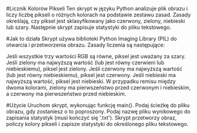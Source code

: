 
#Licznik Kolorów Pikseli
Ten skrypt w języku Python analizuje plik obrazu i liczy liczbę pikseli o różnych kolorach na podstawie zestawu zasad. Zasady określają, czy piksel jest sklasyfikowany jako czerwony, zielony, niebieski lub szary. Następnie skrypt zapisuje statystyki do pliku tekstowego.

#Jak to działa
Skrypt używa biblioteki Python Imaging Library (PIL) do otwarcia i przetworzenia obrazu. Zasady liczenia są następujące:

Jeśli wszystkie trzy wartości RGB są równe, piksel jest uważany za szary.
Jeśli zielony ma najwyższą wartość (lub jest równy czerwieni lub niebieskiemu), piksel jest zielony.
Jeśli czerwony ma najwyższą wartość (lub jest równy niebieskiemu), piksel jest czerwony.
Jeśli niebieski ma najwyższą wartość, piksel jest niebieski.
W przypadku remisu między dwoma kolorami, zielony ma pierwszeństwo przed czerwonym i niebieskim, a czerwony ma pierwszeństwo przed niebieskim.

#Użycie
Uruchom skrypt, wykonując funkcję main().
Podaj ścieżkę do pliku obrazu, gdy zostaniesz o to poproszony.
Podaj nazwę pliku wynikowego do zapisania statystyk (musi kończyć się '.txt').
Skrypt przetworzy obraz, policzy kolory pikseli i zapisze statystyki do określonego pliku tekstowego.
